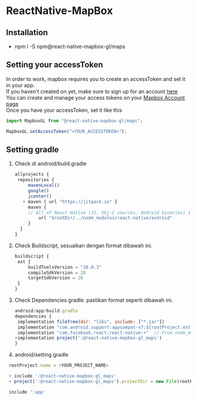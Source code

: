 # ReactNative-MapBox

## Installation

+ npm i -S npm@react-native-mapbox-gl/maps 

## Setting your accessToken

In order to work, mapbox requires you to create an accessToken and set it in your app.  
If you haven't created on yet, make sure to sign up for an account [here](https://www.mapbox.com/signup/)  
You can create and manage your access tokens on your [Mapbox Account page](https://www.mapbox.com/account/)  
Once you have your accessToken, set it like this

```js
import MapboxGL from "@react-native-mapbox-gl/maps";

MapboxGL.setAccessToken("<YOUR_ACCESSTOKEN>");
```

## Setting gradle

1. Check di android/build.gradle
   ```js
   allprojects {
    repositories {
        mavenLocal()
        google()
        jcenter()
      + maven { url "https://jitpack.io" }
        maven {
        // All of React Native (JS, Obj-C sources, Android binaries) is installed from npm
            url "$rootDir/../node_modules/react-native/android"
        }
     }
   }
   ```

2. Check Buildscript, sesuaikan dengan format dibawah ini.
   
   ```js
   buildscript {
    ext {
        buildToolsVersion = "28.0.3"
        compileSdkVersion = 28
        targetSdkVersion = 28
    }
   }
   ```
   
3. Check Dependencies gradle. pastikan format seperti dibawah ini. 

   ```js
   android/app/build.gradle
   dependencies {
    implementation fileTree(dir: "libs", include: ["*.jar"])
    implementation "com.android.support:appcompat-v7:${rootProject.ext.supportLibVersion}"
    implementation "com.facebook.react:react-native:+"  // From node_modules
   +implementation project(':@react-native-mapbox-gl_maps')
   }

4. android/setting.gradle

  ``` js
   rootProject.name = <YOUR_PROJECT_NAME>

   + include ':@react-native-mapbox-gl_maps'
   + project(':@react-native-mapbox-gl_maps').projectDir = new File(rootProject.projectDir, '../node_modules/@react-native-mapbox-gl/maps/android/rctmgl')

   include ':app'
   ```

